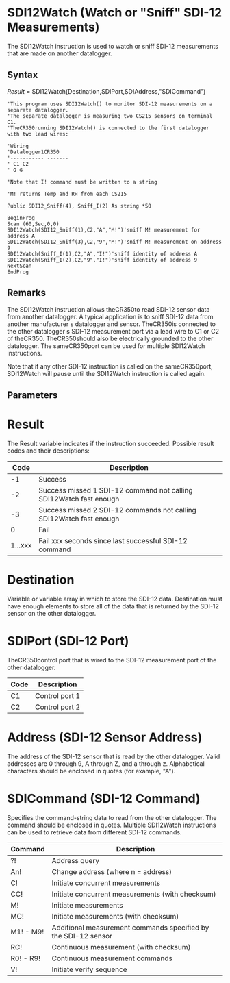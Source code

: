 # SDI12Watch (Watch or "Sniff" SDI-12 Measurements)

The SDI12Watch instruction is used to watch or sniff SDI-12 measurements that are made on another datalogger.

## Syntax

_Result_ = SDI12Watch(Destination,SDIPort,SDIAddress,"SDICommand")

```
'This program uses SDI12Watch() to monitor SDI-12 measurements on a separate datalogger.
'The separate datalogger is measuring two CS215 sensors on terminal C1.
'TheCR350running SDI12Watch() is connected to the first datalogger with two lead wires:

'Wiring
'Datalogger1CR350
'----------- -------
' C1 C2
' G G

'Note that I! command must be written to a string

'M! returns Temp and RH from each CS215

Public SDI12_Sniff(4), Sniff_I(2) As string *50

BeginProg
Scan (60,Sec,0,0)
SDI12Watch(SDI12_Sniff(1),C2,"A","M!")'sniff M! measurement for address A
SDI12Watch(SDI12_Sniff(3),C2,"9","M!")'sniff M! measurement on address 9
SDI12Watch(Sniff_I(1),C2,"A","I!")'sniff identity of address A
SDI12Watch(Sniff_I(2),C2,"9","I!")'sniff identity of address 9
NextScan
EndProg
```

## Remarks

The SDI12Watch instruction allows theCR350to read SDI-12 sensor data from another datalogger. A typical application is to sniff SDI-12 data from another manufacturer s datalogger and sensor. TheCR350is connected to the other datalogger s SDI-12 measurement port via a lead wire to C1 or C2 of theCR350. TheCR350should also be electrically grounded to the other datalogger. The sameCR350port can be used for multiple SDI12Watch instructions.

Note that if any other SDI-12 instruction is called on the sameCR350port, SDI12Watch will pause until the SDI12Watch instruction is called again.

## Parameters

# Result

The Result variable indicates if the instruction succeeded. Possible result codes and their descriptions:

| Code    | Description                                                         |
| ------- | ------------------------------------------------------------------- |
| -1      | Success                                                             |
| -2      | Success missed 1 SDI-12 command not calling SDI12Watch fast enough  |
| -3      | Success missed 2 SDI-12 commands not calling SDI12Watch fast enough |
| 0       | Fail                                                                |
| 1...xxx | Fail xxx seconds since last successful SDI-12 command               |

# Destination

Variable or variable array in which to store the SDI-12 data. Destination must have enough elements to store all of the data that is returned by the SDI-12 sensor on the other datalogger.

# SDIPort (SDI-12 Port)

TheCR350control port that is wired to the SDI-12 measurement port of the other datalogger.

| Code | Description    |
| ---- | -------------- |
| C1   | Control port 1 |
| C2   | Control port 2 |

# Address (SDI-12 Sensor Address)

The address of the SDI-12 sensor that is read by the other datalogger. Valid addresses are 0 through 9, A through Z, and a through z. Alphabetical characters should be enclosed in quotes (for example, "A").

# SDICommand (SDI-12 Command)

Specifies the command-string data to read from the other datalogger. The command should be enclosed in quotes. Multiple SDI12Watch instructions can be used to retrieve data from different SDI-12 commands.

| Command   | Description                                                    |
| --------- | -------------------------------------------------------------- |
| ?!        | Address query                                                  |
| An!       | Change address (where n = address)                             |
| C!        | Initiate concurrent measurements                               |
| CC!       | Initiate concurrent measurements (with checksum)               |
| M!        | Initiate measurements                                          |
| MC!       | Initiate measurements (with checksum)                          |
| M1! - M9! | Additional measurement commands specified by the SDI-12 sensor |
| RC!       | Continuous measurement (with checksum)                         |
| R0! - R9! | Continuous measurement commands                                |
| V!        | Initiate verify sequence                                       |
